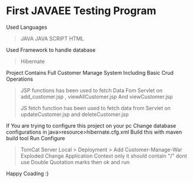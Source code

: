 <h1>First JAVAEE Testing Program</h1>

Used Languages
   >JAVA
   >JAVA SCRIPT
   >HTML

Used Framework to handle database
  >Hibernate


Project Contains Full Customer Manage System Including Basic Crud Operations

>JSP functions has been used to fetch Data Fom Servlet on add_customer.jsp , viewAllCustomer.jsp And viewCustomer.jsp
>
>JS fetch function has been used to fetch data from Servlet on updateCustomer.jsp and deleteCustomer.jsp


If You are trying to configure this project on your pc Change database configurations in java>resource>hibernate.cfg.xml
Build this with maven build tool 
Run Configure 
>TomCat Server Local > Deployment > Add Customer-Manage-War Exploded
>Change Application Context only it should contain "/" dont use Double Quotation marks
>then ok and run
>

Happy Coading :)
